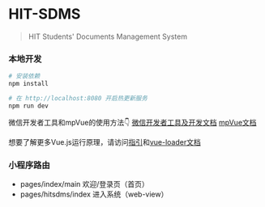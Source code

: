 # HIT-SDMS

> HIT Students' Documents Management System
### 本地开发

```bash
# 安装依赖
npm install

# 在 http://localhost:8080 开启热更新服务
npm run dev
```
微信开发者工具和mpVue的使用方法:point_down:
[微信开发者工具及开发文档](https://developers.weixin.qq.com/miniprogram/dev/index.html)  [mpVue文档](http://mpvue.com/mpvue/quickstart/)

想要了解更多Vue.js运行原理，请访问[指引](http://vuejs-templates.github.io/webpack/)和[vue-loader文档](http://vuejs.github.io/vue-loader)

### 小程序路由
- pages/index/main 欢迎/登录页（首页）
- pages/hitsdms/index 进入系统（web-view）
